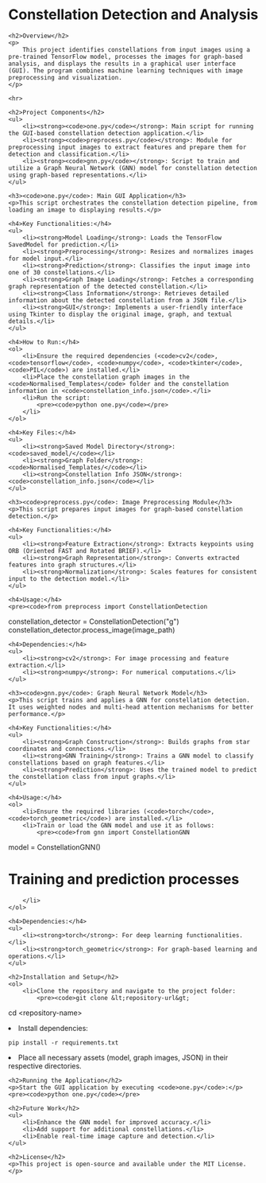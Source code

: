 <!DOCTYPE html>
<html lang="en">
<head>
    <meta charset="UTF-8">
    <meta name="viewport" content="width=device-width, initial-scale=1.0">
    <title>Constellation Detection and Analysis</title>
</head>
<body>
    <h1>Constellation Detection and Analysis</h1>

    <h2>Overview</h2>
    <p>
        This project identifies constellations from input images using a pre-trained TensorFlow model, processes the images for graph-based analysis, and displays the results in a graphical user interface (GUI). The program combines machine learning techniques with image preprocessing and visualization.
    </p>

    <hr>

    <h2>Project Components</h2>
    <ul>
        <li><strong><code>one.py</code></strong>: Main script for running the GUI-based constellation detection application.</li>
        <li><strong><code>preprocess.py</code></strong>: Module for preprocessing input images to extract features and prepare them for detection and classification.</li>
        <li><strong><code>gnn.py</code></strong>: Script to train and utilize a Graph Neural Network (GNN) model for constellation detection using graph-based representations.</li>
    </ul>

    <h3><code>one.py</code>: Main GUI Application</h3>
    <p>This script orchestrates the constellation detection pipeline, from loading an image to displaying results.</p>

    <h4>Key Functionalities:</h4>
    <ul>
        <li><strong>Model Loading</strong>: Loads the TensorFlow SavedModel for prediction.</li>
        <li><strong>Preprocessing</strong>: Resizes and normalizes images for model input.</li>
        <li><strong>Prediction</strong>: Classifies the input image into one of 30 constellations.</li>
        <li><strong>Graph Image Loading</strong>: Fetches a corresponding graph representation of the detected constellation.</li>
        <li><strong>Class Information</strong>: Retrieves detailed information about the detected constellation from a JSON file.</li>
        <li><strong>GUI</strong>: Implements a user-friendly interface using Tkinter to display the original image, graph, and textual details.</li>
    </ul>

    <h4>How to Run:</h4>
    <ol>
        <li>Ensure the required dependencies (<code>cv2</code>, <code>tensorflow</code>, <code>numpy</code>, <code>tkinter</code>, <code>PIL</code>) are installed.</li>
        <li>Place the constellation graph images in the <code>Normalised_Templates</code> folder and the constellation information in <code>constellation_info.json</code>.</li>
        <li>Run the script:
            <pre><code>python one.py</code></pre>
        </li>
    </ol>

    <h4>Key Files:</h4>
    <ul>
        <li><strong>Saved Model Directory</strong>: <code>saved_model/</code></li>
        <li><strong>Graph Folder</strong>: <code>Normalised_Templates/</code></li>
        <li><strong>Constellation Info JSON</strong>: <code>constellation_info.json</code></li>
    </ul>

    <h3><code>preprocess.py</code>: Image Preprocessing Module</h3>
    <p>This script prepares input images for graph-based constellation detection.</p>

    <h4>Key Functionalities:</h4>
    <ul>
        <li><strong>Feature Extraction</strong>: Extracts keypoints using ORB (Oriented FAST and Rotated BRIEF).</li>
        <li><strong>Graph Representation</strong>: Converts extracted features into graph structures.</li>
        <li><strong>Normalization</strong>: Scales features for consistent input to the detection model.</li>
    </ul>

    <h4>Usage:</h4>
    <pre><code>from preprocess import ConstellationDetection

constellation_detector = ConstellationDetection("g")
constellation_detector.process_image(image_path)
</code></pre>

    <h4>Dependencies:</h4>
    <ul>
        <li><strong>cv2</strong>: For image processing and feature extraction.</li>
        <li><strong>numpy</strong>: For numerical computations.</li>
    </ul>

    <h3><code>gnn.py</code>: Graph Neural Network Model</h3>
    <p>This script trains and applies a GNN for constellation detection. It uses weighted nodes and multi-head attention mechanisms for better performance.</p>

    <h4>Key Functionalities:</h4>
    <ul>
        <li><strong>Graph Construction</strong>: Builds graphs from star coordinates and connections.</li>
        <li><strong>GNN Training</strong>: Trains a GNN model to classify constellations based on graph features.</li>
        <li><strong>Prediction</strong>: Uses the trained model to predict the constellation class from input graphs.</li>
    </ul>

    <h4>Usage:</h4>
    <ol>
        <li>Ensure the required libraries (<code>torch</code>, <code>torch_geometric</code>) are installed.</li>
        <li>Train or load the GNN model and use it as follows:
            <pre><code>from gnn import ConstellationGNN

model = ConstellationGNN()
# Training and prediction processes</code></pre>
        </li>
    </ol>

    <h4>Dependencies:</h4>
    <ul>
        <li><strong>torch</strong>: For deep learning functionalities.</li>
        <li><strong>torch_geometric</strong>: For graph-based learning and operations.</li>
    </ul>

    <h2>Installation and Setup</h2>
    <ol>
        <li>Clone the repository and navigate to the project folder:
            <pre><code>git clone &lt;repository-url&gt;
cd &lt;repository-name&gt;</code></pre>
        </li>
        <li>Install dependencies:
            <pre><code>pip install -r requirements.txt</code></pre>
        </li>
        <li>Place all necessary assets (model, graph images, JSON) in their respective directories.</li>
    </ol>

    <h2>Running the Application</h2>
    <p>Start the GUI application by executing <code>one.py</code>:</p>
    <pre><code>python one.py</code></pre>

    <h2>Future Work</h2>
    <ul>
        <li>Enhance the GNN model for improved accuracy.</li>
        <li>Add support for additional constellations.</li>
        <li>Enable real-time image capture and detection.</li>
    </ul>

    <h2>License</h2>
    <p>This project is open-source and available under the MIT License.</p>

</body>
</html>
